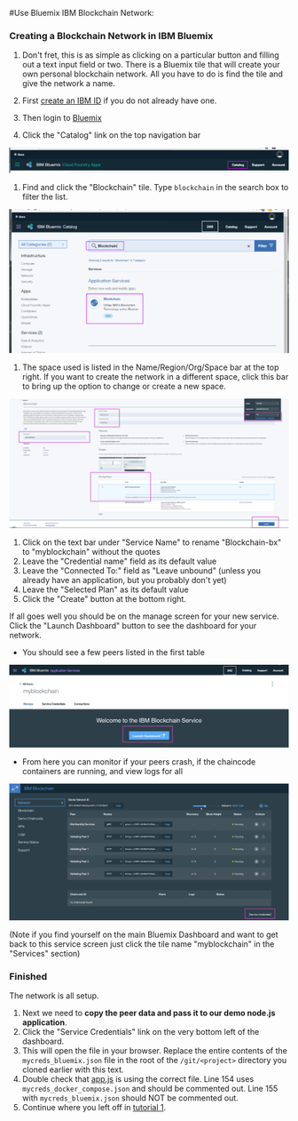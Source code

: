 #Use Bluemix IBM Blockchain Network:

### Creating a Blockchain Network in IBM Bluemix
1. Don't fret, this is as simple as clicking on a particular button and filling out a text input field or two. 
  There is a Bluemix tile that will create your own personal blockchain network. All you have to do is find the tile and give the network a name. 

  1. First [create an IBM ID](https://console.ng.bluemix.net/registration/) if you do not already have one.
  1. Then login to [Bluemix](https://console.ng.bluemix.net)  
  1. Click the "Catalog" link on the top navigation bar

![](/doc_images/bluemix_ibc1.png)

  1. Find and click the "Blockchain" tile. Type `blockchain` in the search box to filter the list.

![](/doc_images/bluemix_ibc2.png)

  1. The space used is listed in the Name/Region/Org/Space bar at the top right.  If you want to create the network in a different space, click this bar to bring up the option to change or create a new space.

  ![](/doc_images/bluemix_ibc3.png)

  1. Click on the text bar under "Service Name" to rename "Blockchain-bx" to "myblockchain" without the quotes
  1. Leave the "Credential name" field as its default value
  1. Leave the "Connected To:" field as "Leave unbound" (unless you already have an application, but you probably don't yet)
  1. Leave the "Selected Plan" as its default value
  1. Click the "Create" button at the bottom right.

<a name ="get_credentials" ></a> If all goes well you should be on the manage screen for your new service. Click the "Launch Dashboard" button to see the dashboard for your network. 
- You should see a few peers listed in the first table

![](/doc_images/bluemix_ibc4.png)

- From here you can monitor if your peers crash, if the chaincode containers are running, and view logs for all

![](/doc_images/bluemix_ibc5.png)

  (Note if you find yourself on the main Bluemix Dashboard and want to get back to this service screen just click the tile name "myblockchain" in the "Services" section)

### Finished
The network is all setup. 

1. Next we need to **copy the peer data and pass it to our demo node.js application**.
1. Click the "Service Credentials" link on the very bottom left of the dashboard.
1. This will open the file in your browser. Replace the entire contents of the `mycreds_bluemix.json` file in the root of the `/git/<project>` directory you cloned earlier with this text.
1. Double check that [app.js](../app.js#L154) is using the correct file. Line 154 uses `mycreds_docker_compose.json` and should be commented out. Line 155 with `mycreds_bluemix.json` should NOT be commented out. 
1. Continue where you left off in [tutorial 1](./tutorial_part1.md#hostmarbles).

